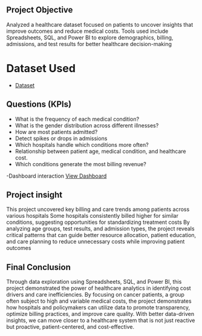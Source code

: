 ## Project Objective
Analyzed a healthcare dataset focused on patients to uncover insights that improve outcomes and reduce medical costs. Tools used include Spreadsheets, SQL, and Power BI to explore demographics, billing, admissions, and test results for better healthcare decision-making
# Dataset Used
- <a href="https://github.com/09Nangs/Healthcare-project-Data-Analysis-Dashboard/blob/a25c92a5ec18f23794fa4d900289349fe0ccb096/Health%20Care%20Project.xlsx">Dataset</a>

## Questions (KPIs)
- What is the frequency of each medical condition?
- What is the gender distribution across different illnesses?
- How are most patients admitted?
- Detect spikes or drops in admissions
- Which hospitals handle which conditions more often?
- Relationship between patient age, medical condition, and healthcare cost.
- Which conditions generate the most billing revenue?

-Dashboard interaction <a href="https://github.com/09Nangs/Healthcare-project-Data-Analysis-Dashboard/blob/a25c92a5ec18f23794fa4d900289349fe0ccb096/Screenshot%20-%20Github.PNG">View Dashboard<a/>

## Project insight
This project uncovered key billing and care trends among patients across various hospitals
Some hospitals consistently billed higher for similar conditions, suggesting opportunities for standardizing treatment costs
By analyzing age groups, test results, and admission types, the project reveals critical patterns that can guide better resource allocation, patient education, and care planning to reduce unnecessary costs while improving patient outcomes

## Final Conclusion
Through data exploration using Spreadsheets, SQL, and Power BI, this project demonstrated the power of healthcare analytics in identifying cost drivers and care inefficiencies. By focusing on cancer patients, a group often subject to high and variable medical costs, the project demonstrates how hospitals and policymakers can utilize data to promote transparency, optimize billing practices, and improve care quality. With better data-driven insights, we can move closer to a healthcare system that is not just reactive but proactive, patient-centered, and cost-effective.

